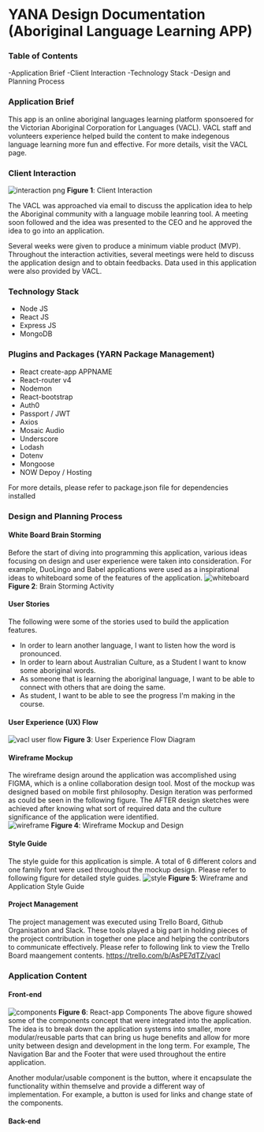 # YANA Design Documentation (Aboriginal Language Learning APP)
### Table of Contents
-Application Brief
-Client Interaction
-Technology Stack
-Design and Planning Process

### Application Brief
This app is an online aboriginal languages learning platform sponsoered for the Victorian Aboriginal Corporation for Languages (VACL). VACL staff and volunteers experience helped build the content to make indegenous language learning more fun and effective. For more details, visit the VACL page. 

### Client Interaction
![interaction png](https://user-images.githubusercontent.com/22834712/28507972-49885fbe-707a-11e7-996a-4a8cb0dc9bec.jpg)
**Figure 1**: Client Interaction

The VACL was approached via email to discuss the application idea to help the Aboriginal community with a language mobile leanring tool. A meeting soon followed and the idea was presented to the CEO and he approved the idea to go into an application.

Several weeks were given to produce a minimum viable product (MVP). Throughout the interaction activities, several meetings were held to discuss the application design and to obtain feedbacks. Data used in this application were also provided by VACL.

### Technology Stack
- Node JS
- React JS
- Express JS
- MongoDB

### Plugins and Packages (YARN Package Management)
- React create-app APPNAME
- React-router v4
- Nodemon
- React-bootstrap
- Auth0
- Passport / JWT
- Axios
- Mosaic Audio
- Underscore
- Lodash
- Dotenv
- Mongoose
- NOW Depoy / Hosting

For more details, please refer to package.json file for dependencies installed 

### Design and Planning Process
#### White Board Brain Storming
Before the start of diving into programming this application, various ideas focusing on design and user experience were taken into consideration. For example, DuoLingo and Babel applications were used as a inspirational ideas to whiteboard some of the features of the application.
![whiteboard](https://user-images.githubusercontent.com/22834712/28507813-001c5426-7079-11e7-852d-32ce24ed69a1.png)
**Figure 2**: Brain Storming Activity

#### User Stories
The following were some of the stories used to build the application features.
- In order to learn another language, I want to listen how the word is pronounced.
- In order to learn about Australian Culture, as a Student I want to know some aboriginal words.
- As someone that is learning the aboriginal language, I want to be able to connect with others that are doing the same.
- As student, I want to be able to see the progress I'm making in the course.

#### User Experience (UX) Flow 
![vacl user flow](https://user-images.githubusercontent.com/25757504/27676878-04aadcc2-5cf3-11e7-93c2-119a78b1b613.jpg)
**Figure 3**: User Experience Flow Diagram

#### Wireframe Mockup
The wireframe design around the application was accomplished using FIGMA, which is a online collaboration design tool. Most of the mockup was designed based on mobile first philosophy. Design iteration was performed as could be seen in the following figure. The AFTER design sketches were achieved after knowing what sort of required data and the culture significance of the application were identified.  
![wireframe](https://user-images.githubusercontent.com/22834712/28508044-1f15ada8-707b-11e7-874d-e329ab09a008.png)
**Figure 4**: Wireframe Mockup and Design

#### Style Guide
The style guide for this application is simple. A total of 6 different colors and one family font were used throughout the mockup design. Please refer to following figure for detailed style guides.
![style](https://user-images.githubusercontent.com/22834712/28508295-60becd00-707d-11e7-9d22-6a209197cc47.png) 
**Figure 5**: Wireframe and Application Style Guide

#### Project Management
The project management was executed using Trello Board, Github Organisation and Slack. These tools played a big part in holding pieces of the project contribution in together one place and helping the contributors to communicate effectively. Please refer to following link to view the Trello Board maangement contents.
https://trello.com/b/AsPE7dTZ/vacl

### Application Content
#### Front-end
![components](https://user-images.githubusercontent.com/22834712/28509201-e04e972a-7083-11e7-89ad-ad17eb4d4142.png)
**Figure 6**: React-app Components
The above figure showed some of the components concept that were integrated into the application. The idea is to break down the application systems into smaller, more modular/reusable parts that can bring us huge benefits and allow for more unity between design and development in the long term. For example, The Navigation Bar and the Footer that were used throughout the entire application.

Another modular/usable component is the button, where it encapsulate the functionality within themselve and provide a different way of implementation. For example, a button is used for links and change state of the components.

#### Back-end

